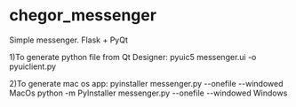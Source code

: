 # chegor_messenger

Simple messenger. Flask + PyQt


1)To generate python file from Qt Designer:
pyuic5 messenger.ui -o pyuiclient.py

2)To generate mac os app:
pyinstaller messenger.py --onefile --windowed  MacOs
 python -m PyInstaller messenger.py --onefile --windowed   Windows 

